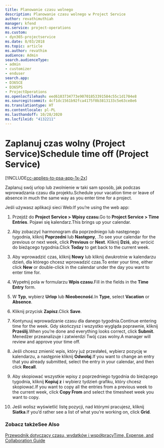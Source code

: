 ```yaml
---
title: Planowanie czasu wolnego
description: Planowanie czasu wolnego w Project Service
author: revathimuthiah
manager: kfend
ms.service: project-operations
ms.custom:
- dyn365-projectservice
ms.date: 8/03/2018
ms.topic: article
ms.author: revathim
audience: Admin
search.audienceType:
- admin
- customizer
- enduser
search.app:
- D365CE
- D365PS
- ProjectOperations
ms.openlocfilehash: eed6103734773e90701853391584c55c1d1704e8
ms.sourcegitcommit: 4cf1dc1561b92fca4175f0b3813133c5e63ce8e6
ms.translationtype: HT
ms.contentlocale: pl-PL
ms.lasthandoff: 10/28/2020
ms.locfileid: "4132211"
---
```

# <a name="schedule-time-off-project-service"></a><span data-ttu-id="37a0d-103">Zaplanuj czas wolny (Project Service)</span><span class="sxs-lookup"><span data-stu-id="37a0d-103">Schedule time off (Project Service)</span></span>

[!INCLUDE[cc-applies-to-psa-app-1x-2x](../includes/cc-applies-to-psa-app-1x-2x.md)]

<span data-ttu-id="37a0d-104">Zaplanuj swój urlop lub zwolnienie w taki sam sposób, jak podczas wprowadzania czasu dla projektu.</span><span class="sxs-lookup"><span data-stu-id="37a0d-104">Schedule your vacation time or leave of absence in much the same way as you enter time for a project.</span></span>  
  
 <span data-ttu-id="37a0d-105">Jeśli używasz aplikacji sieci Web:</span><span class="sxs-lookup"><span data-stu-id="37a0d-105">If you’re using the web app:</span></span>  
  
1.  <span data-ttu-id="37a0d-106">Przejdź do **Project Service > Wpisy czasu**.</span><span class="sxs-lookup"><span data-stu-id="37a0d-106">Go to **Project Service > Time Entries**.</span></span> <span data-ttu-id="37a0d-107">Pojawi się kalendarz.</span><span class="sxs-lookup"><span data-stu-id="37a0d-107">This brings up your calendar.</span></span>  
  
2.  <span data-ttu-id="37a0d-108">Aby zobaczyć harmonogram dla poprzedniego lub następnego tygodnia, kliknij **Poprzedni** lub **Następny**, .</span><span class="sxs-lookup"><span data-stu-id="37a0d-108">To see your calendar for the previous or next week, click **Previous** or **Next**.</span></span> <span data-ttu-id="37a0d-109">Kliknij **Dziś**, aby wrócić do bieżącego tygodnia.</span><span class="sxs-lookup"><span data-stu-id="37a0d-109">Click **Today** to get back to the current week.</span></span>  
  
3.  <span data-ttu-id="37a0d-110">Aby wprowadzić czas, kliknij **Nowy** lub kliknij dwukrotnie w kalendarzu dzień, dla którego chcesz wprowadzić czas.</span><span class="sxs-lookup"><span data-stu-id="37a0d-110">To enter your time, either click **New** or double-click in the calendar under the day you want to enter time for.</span></span>  
  
4.  <span data-ttu-id="37a0d-111">Wypełnij pola w formularzu **Wpis czasu**.</span><span class="sxs-lookup"><span data-stu-id="37a0d-111">Fill in the fields in the **Time Entry** form.</span></span>  
  
5.  <span data-ttu-id="37a0d-112">W **Typ**, wybierz **Urlop** lub **Nieobecność**.</span><span class="sxs-lookup"><span data-stu-id="37a0d-112">In **Type**, select **Vacation** or **Absence**.</span></span>  
  
6.  <span data-ttu-id="37a0d-113">Kliknij przycisk **Zapisz**.</span><span class="sxs-lookup"><span data-stu-id="37a0d-113">Click **Save**.</span></span>  
  
7.  <span data-ttu-id="37a0d-114">Kontynuuj wprowadzanie czasu dla danego tygodnia.</span><span class="sxs-lookup"><span data-stu-id="37a0d-114">Continue entering time for the week.</span></span> <span data-ttu-id="37a0d-115">Gdy skończysz i wszystko wygląda poprawnie, kliknij **Prześlij**.</span><span class="sxs-lookup"><span data-stu-id="37a0d-115">When you’re done and everything looks correct, click **Submit**.</span></span> <span data-ttu-id="37a0d-116">Menedżer przeanalizuje i zatwierdzi Twój czas wolny.</span><span class="sxs-lookup"><span data-stu-id="37a0d-116">A manager will review and approve your time off.</span></span>  
  
8.  <span data-ttu-id="37a0d-117">Jeśli chcesz zmienić wpis, który już przesłałeś, wybierz pozycję w kalendarzu, a następnie kliknij **Odwołaj**.</span><span class="sxs-lookup"><span data-stu-id="37a0d-117">If you want to change an entry that you already submitted, select the entry in your calendar, and then click **Recall**.</span></span>  
  
9. <span data-ttu-id="37a0d-118">Aby skopiować wszystkie wpisy z poprzedniego tygodnia do bieżącego tygodnia, kliknij **Kopiuj z** i wybierz tydzień grafiku, który chcesz skopiować.</span><span class="sxs-lookup"><span data-stu-id="37a0d-118">If you want to copy all the entries from a previous week to the current week, click **Copy From** and select the timesheet week you want to copy.</span></span>  
  
10. <span data-ttu-id="37a0d-119">Jeśli wolisz wyświetlić listę pozycji, nad którymi pracujesz, kliknij **Siatka**.</span><span class="sxs-lookup"><span data-stu-id="37a0d-119">If you’d rather see a list of what you’re working on, click **Grid**.</span></span>  
  
### <a name="see-also"></a><span data-ttu-id="37a0d-120">Zobacz także</span><span class="sxs-lookup"><span data-stu-id="37a0d-120">See Also</span></span>  
 [<span data-ttu-id="37a0d-121">Przewodnik dotyczący czasu, wydatków i współpracy</span><span class="sxs-lookup"><span data-stu-id="37a0d-121">Time, Expense, and Collaboration Guide</span></span>](../psa/time-expense-collaboration-guide.md)
